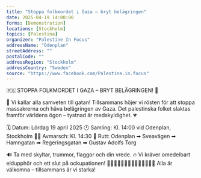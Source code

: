 ```yaml
---
title: "Stoppa folkmordet i Gaza – bryt belägringen"
date: 2025-04-19 14:00:00
forms: [Demonstration]
locations: [Stockholm]
topics: [Palestina]
organizer: "Palestine In Focus"
addressName: "Odenplan"
streetAddress: ""
postalCode: ""
addressRegion: "Stockholm"
addressCountry: "Sweden"
source: "https://www.facebook.com/Palestine.in.focus"
---
```

🇵🇸 STOPPA FOLKMORDET I GAZA – BRYT BELÄGRINGEN! 🛑

📣 Vi kallar alla samveten till gatan! Tillsammans höjer vi rösten för att stoppa massakrerna och häva belägringen av Gaza. Det palestinska folket slaktas framför världens ögon – tystnad är medskyldighet. 💔

🗓️ Datum: Lördag 19 april 2025
🕐 Samling: Kl. 14:00 vid Odenplan, Stockholm
🚶‍♂️ Avmarsch: Kl. 14:30
📍 Rutt: Odenplan ➡ Sveavägen ➡ Hamngatan ➡ Regeringsgatan ➡ Gustav Adolfs Torg

🔊 Ta med skyltar, trummor, flaggor och din vrede.
🔥 Vi kräver omedelbart eldupphör och ett slut på ockupationen!
🧕🏽👳🏻‍♂️👩🏼‍🏫👨🏿‍🔧👩🏽‍🎓 Alla är välkomna – tillsammans är vi starka!